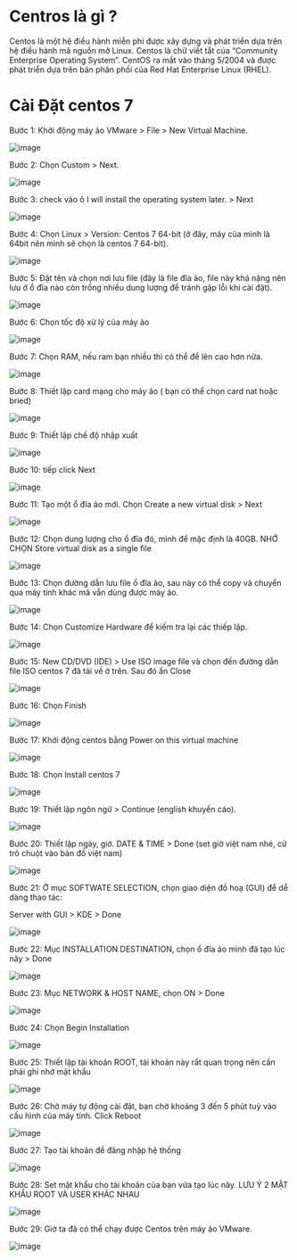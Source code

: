 # Centros là gì ?
Centos là một hệ điều hành miễn phí được xây dựng và phát triển dựa trên hệ điều hành mã nguồn mở Linux. Centos là chữ viết tắt của “Community Enterprise Operating System”. CentOS ra mắt vào tháng 5/2004 và được phát triển dựa trên bản phân phối của Red Hat Enterprise Linux (RHEL).
# Cài Đặt centos 7

Bước 1: Khởi động máy ảo VMware > File > New Virtual Machine.

![image](https://user-images.githubusercontent.com/101684058/158751797-fed10714-dd3a-44f0-b885-6e6d63c774fb.png)

Bước 2: Chọn Custom > Next.

![image](https://user-images.githubusercontent.com/101684058/158751881-93419d62-c866-482a-b2b3-197a2ed80b42.png)

Bước 3:  check vào ô I will install the operating system later. > Next

![image](https://user-images.githubusercontent.com/101684058/158753579-47e7eec2-6372-4103-bce8-f890f12a2ed7.png)

Bước 4:  Chọn Linux > Version: Centos 7 64-bit (ở đây, máy của mình là 64bit nên mình sẽ chọn là centos 7 64-bit).

![image](https://user-images.githubusercontent.com/101684058/158753793-567afd2b-8106-4888-bd72-49f381585dbf.png)

Bước 5:  Đặt tên và chọn nơi lưu file (đây là file đĩa ảo, file này khá nặng nên lưu ở ổ đĩa nào còn trống nhiều dung lượng để tránh gặp lỗi khi cài đặt).

![image](https://user-images.githubusercontent.com/101684058/158753921-0eccb0e3-9022-4ee2-86f4-36a72cf68b49.png)

Bước 6: Chọn tốc độ xử lý của máy ảo

![image](https://user-images.githubusercontent.com/101684058/158753984-1599ce41-cee9-4e23-8990-b2b404ce698c.png)

Bước 7: Chọn RAM,  nếu ram bạn nhiều thì có thể để lên cao hơn nữa.

![image](https://user-images.githubusercontent.com/101684058/158755451-5a6e2ff8-fcac-426f-aaab-3930290e72ff.png)

Bước 8: Thiết lập card mạng cho máy ảo ( bạn có thể chọn card nat hoặc bried)

![image](https://user-images.githubusercontent.com/101684058/158755747-9fa43f70-bcb1-4b56-a800-054ac312472f.png)

Bước 9:  Thiết lập chế độ nhập xuất

![image](https://user-images.githubusercontent.com/101684058/158755851-3689c8c1-f615-4455-ac0c-ef23037ed5c5.png)

Bước 10: tiếp click Next

![image](https://user-images.githubusercontent.com/101684058/158755939-a50cd4cb-ec2c-406c-9e36-fda9d9deaf7a.png)

Bước 11:  Tạo một ổ đĩa ảo mới. Chọn Create a new virtual disk > Next

![image](https://user-images.githubusercontent.com/101684058/158756015-fe7b88a1-6600-4350-9ee4-73fd365af560.png)

Bước 12: Chọn dung lượng cho ổ đĩa đó, mình để mặc định là 40GB. NHỚ CHỌN Store virtual disk as a single file

![image](https://user-images.githubusercontent.com/101684058/158756117-eba81de8-84dd-40d3-afc6-39e558abdcab.png)

Bước 13: Chọn đường dẫn lưu file ổ đĩa ảo, sau này có thể copy và chuyển qua máy tính khác mã vẫn dùng được máy ảo.

![image](https://user-images.githubusercontent.com/101684058/158756309-0088fd3d-5dd8-4f17-b8d9-33fbfe3c88ed.png)

Bước 14: Chọn Customize Hardware để kiếm tra lại các thiếp lập.

![image](https://user-images.githubusercontent.com/101684058/158756421-9aae4c79-9347-49f1-8220-113a68c037cf.png)

Bước 15:  New CD/DVD  (IDE) > Use ISO image file và chọn đến đường dẫn file ISO centos 7 đã tải về ở trên. Sau đó ấn Close

![image](https://user-images.githubusercontent.com/101684058/158756643-d795129d-9b5f-4a2f-b8c4-bd0bed36c5c5.png)

Bước 16: Chọn Finish

![image](https://user-images.githubusercontent.com/101684058/158756812-228f25ea-fc7b-4352-bfed-3dbe14f4d619.png)

Bước 17: Khởi động centos bằng Power on this virtual machine

![image](https://user-images.githubusercontent.com/101684058/158757020-26054bfc-ff69-4b7b-a786-365b40b8a1ed.png)

Bước 18: Chọn Install centos 7

![image](https://user-images.githubusercontent.com/101684058/158757722-a925a373-bcc5-41ac-b787-43beddc3a30d.png)

Bước 19: Thiết lập ngôn ngữ > Continue (english khuyến cáo).

![image](https://user-images.githubusercontent.com/101684058/158758101-ce16f717-4fee-4deb-a107-81eec621986c.png)

Bước 20: Thiết lập ngày, giờ. DATE & TIME > Done (set giờ việt nam nhé, cứ trỏ chuột vào bản đồ việt nam)

![image](https://user-images.githubusercontent.com/101684058/158758815-1fdbca9f-c661-4e97-8799-9d71125b2077.png)

Bước 21: Ở mục SOFTWATE SELECTION, chọn giao diện đồ hoạ (GUI) để dễ dàng thao tác:


Server with GUI > KDE > Done

![image](https://user-images.githubusercontent.com/101684058/158759116-879e493c-39e1-43c5-8949-eb44cf20bb48.png)

Bước 22: Mục INSTALLATION DESTINATION, chọn ổ đĩa ảo mình đã tạo lúc nãy > Done

![image](https://user-images.githubusercontent.com/101684058/158759337-caa417e3-d78c-42a4-8530-1e8447752204.png)

Bước 23: Mục NETWORK & HOST NAME, chọn ON > Done

![image](https://user-images.githubusercontent.com/101684058/158759483-2be395bf-27c1-4c5f-ba9c-a940fe095e85.png)

Bước 24: Chọn Begin Installation

![image](https://user-images.githubusercontent.com/101684058/158759583-decd030d-f683-451d-87c2-71307e5dd4e7.png)

Bước 25: Thiết lập tài khoản ROOT, tài khoản này rất quan trọng nên cần phải ghi nhớ mật khẩu

![image](https://user-images.githubusercontent.com/101684058/158762032-63b5c691-5af3-4fff-8e7c-ce0a63420dc7.png)

Bước 26:  Chờ máy tự động cài đặt, bạn chờ khoảng 3 đến 5 phút tuỳ vào cấu hình của máy tính. Click Reboot

![image](https://user-images.githubusercontent.com/101684058/158762751-5f551661-f5ce-4c72-89c5-b5e0d1948b45.png)


Bước 27: Tạo tài khoản để đăng nhập hệ thống

![image](https://user-images.githubusercontent.com/101684058/158763196-0847b90b-4f38-4912-ab71-13f5d84d7626.png)

Bước 28: Set mật khẩu cho tài khoản của bạn vừa tạo lúc nãy. LƯU Ý 2 MẬT KHẨU ROOT VÀ USER KHÁC NHAU

![image](https://user-images.githubusercontent.com/101684058/158763541-0250058d-df5f-461f-96fa-95706e7aa95a.png)

Bước 29: Giờ ta đã có thể chạy được Centos trên máy ảo VMware.

![image](https://user-images.githubusercontent.com/101684058/158763795-79ce3953-6071-490e-98d7-6e5dfe9a0ee2.png)

